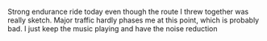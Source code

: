 Strong endurance ride today even though the route I threw together was really sketch. Major traffic hardly phases me at this point, which is probably bad. I just keep the music playing and have the noise reduction 